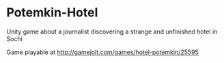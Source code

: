 # Potemkin-Hotel
Unity game about a journalist discovering a strange and unfinished hotel in Sochi

Game playable at 
http://gamejolt.com/games/hotel-potemkin/25595
